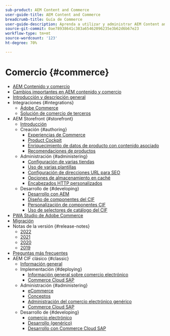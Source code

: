 ```yaml
---
sub-product: AEM Content and Commerce
user-guide-title: AEM Content and Commerce
breadcrumb-title: Guía de Commerce
user-guide-description: Aprenda a utilizar y administrar AEM Content and Commerce.
source-git-commit: 0ae78938641c383a65462096235e3b62d6b67e23
workflow-type: tm+mt
source-wordcount: '123'
ht-degree: 70%

---
```



# Comercio {#commerce}

+ [AEM Contenido y comercio](/help/commerce/home.md)
+ [Cambios importantes en AEM contenido y comercio](cif/changes.md)
+ [Introducción y descripción general](cif/introduction.md)
+ Integraciones {#integrations}
   + [Adobe Commerce](cif/integrating/magento.md)
   + [Solución de comercio de terceros](cif/integrating/third-party.md)
+ AEM Storefront {#storefront}
   + [Introducción](cif/getting-started.md)
   + Creación {#authoring}
      + [Experiencias de Commerce](cif/authoring/authoring-commerce-experiences.md)
      + [Product Cockpit](cif/authoring/product-cockpit.md)
      + [Enriquecimiento de datos de producto con contenido asociado](cif/authoring/enrich-product-associated-content.md)
      + [Recomendaciones de productos](cif/authoring/product-recommendations.md)
   + Administración {#administering}
      + [Configuración de varias tiendas](cif/configuring/multi-store-setup.md)
      + [Uso de varias plantillas](cif/configuring/multi-template-usage.md)
      + [Configuración de direcciones URL para SEO](cif/configuring/advanced-url-configuration.md)
      + [Opciones de almacenamiento en caché](cif/configuring/caching.md)
      + [Encabezados HTTP personalizados](/help/commerce/cif/configuring/custom-http-headers.md)
   + Desarrollo de {#developing}
      + [Desarrollo con AEM](cif/develop.md)
      + [Diseño de componentes del CIF](cif/customizing/style-cif-component.md)
      + [Personalización de componentes CIF](cif/customizing/customize-cif-components.md)
      + [Uso de selectores de catálogo del CIF](cif/customizing/use-cif-pickers.md)
+ [PWA Studio de Adobe Commerce](cif/pwa-studio/getting-started.md)
+ [Migración](cif/migration.md)
+ Notas de la versión {#release-notes}
   + [2022](cif/release-notes/release-notes-2022.md)
   + [2021](cif/release-notes/release-notes-2021.md)
   + [2020](cif/release-notes/release-notes-2020.md)
   + [2019](cif/release-notes/release-notes-2019.md)
+ [Preguntas más frecuentes](cif/faq.md)
+ AEM CIF clásico {#classic}
   + [Información general](/help/commerce/cif-classic/home.md)
   + Implementación {#deploying}
      + [Información general sobre comercio electrónico](/help/commerce/cif-classic/deploying/ecommerce.md)
      + [Commerce Cloud SAP](/help/commerce/cif-classic/deploying/sap-commerce-cloud.md)
   + Administración {#administering}
      + [eCommerce](/help/commerce/cif-classic/administering/ecommerce.md)
      + [Conceptos ](/help/commerce/cif-classic/administering/concepts.md)
      + [Administración del comercio electrónico genérico](/help/commerce/cif-classic/administering/generic.md)
      + [Commerce Cloud SAP](/help/commerce/cif-classic/administering/sap-commerce-cloud.md)
   + Desarrollo de {#developing}
      + [comercio electrónico](/help/commerce/cif-classic/developing/ecommerce.md)
      + [Desarrollo (genérico)](/help/commerce/cif-classic/developing/generic.md)
      + [Desarrollo con Commerce Cloud SAP](/help/commerce/cif-classic/developing/sap-commerce-cloud.md)
